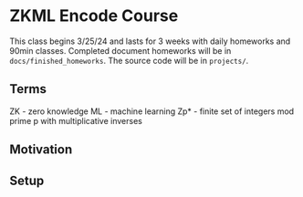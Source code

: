 # ZKML Encode Course
This class begins 3/25/24 and lasts for 3 weeks with daily homeworks and 90min classes. Completed document homeworks will be in ```docs/finished_homeworks```. The source code will be in ```projects/```.

## Terms
ZK - zero knowledge
ML - machine learning
Zp* - finite set of integers mod prime p with multiplicative inverses

## Motivation

## Setup

## 
